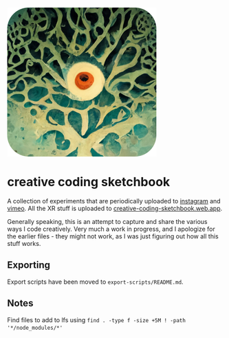 ![Creative Coding Sketchbook](icon.png)
# creative coding sketchbook

A collection of experiments that are periodically uploaded to [instagram](http://instagram.com/natelaffanio) and [vimeo](http://vimeo.com/natelaffanio).  All the XR stuff is uploaded to [creative-coding-sketchbook.web.app](https://creative-coding-sketchbook.web.app/).

Generally speaking, this is an attempt to capture and share the various ways I code creatively. Very much a work in progress, and I apologize for the earlier files - they might not work, as I was just figuring out how all this stuff works.


## Exporting

Export scripts have been moved to `export-scripts/README.md`.

## Notes

Find files to add to lfs using `find . -type f -size +5M ! -path '*/node_modules/*'`